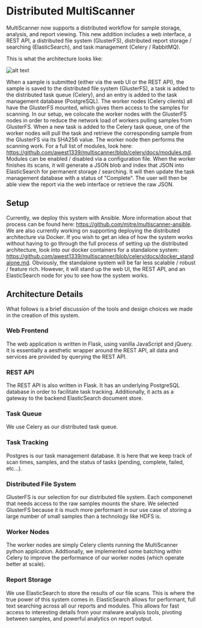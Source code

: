 # Distributed MultiScanner #
MultiScanner now supports a distributed workflow for sample storage, analysis, and report viewing. This new addition includes a web interface, a REST API, a distributed file system (GlusterFS), distributed report storage / searching (ElasticSearch), and task management (Celery / RabbitMQ).

This is what the architecture looks like:

![alt text](https://raw.githubusercontent.com/awest1339/multiscanner/celery/docs/distributed_ms_diagram.PNG)

When a sample is submitted (either via the web UI or the REST API), the sample is saved to the distributed file system (GlusterFS), a task is added to the distributed task queue (Celery), and an entry is added to the task management database (PostgreSQL). The worker nodes (Celery clients) all have the GlusterFS mounted, which gives them access to the samples for scanning. In our setup, we colocate the worker nodes with the GlusterFS nodes in order to reduce the network load of workers pulling samples from GlusterFS. When a new task is added to the Celery task queue, one of the worker nodes will pull the task and retrieve the corresponding sample from the GlusterFS via its SHA256 value. The worker node then performs the scanning work. For a full list of modules, look here: https://github.com/awest1339/multiscanner/blob/celery/docs/modules.md. Modules can be enabled / disabled via a configuration file. When the worker finishes its scans, it will generate a JSON blob and index that JSON into ElasticSearch for permanent storage / searching. It will then update the task management database with a status of "Complete". The user will then be able view the report via the web interface or retrieve the raw JSON.

## Setup ##
Currently, we deploy this system with Ansible. More information about that process can be found here: https://github.com/mitre/multiscanner-ansible. We are also currently working on supporting deploying the distributed architecture via Docker. If you wish to get an idea of how the system works without having to go through the full process of setting up the distributed architecture, look into our docker containers for a standalone system: https://github.com/awest1339/multiscanner/blob/celery/docs/docker_standalone.md. Obviously, the standalone system will be far less scalable / robust / feature rich. However, it will stand up the web UI, the REST API, and an ElasticSearch node for you to see how the system works.

## Architecture Details ##
What follows is a brief discussion of the tools and design choices we made in the creation of this system.

### Web Frontend ###
The web application is written in Flask, using vanilla JavaScript and jQuery. It is essentially a aesthetic wrapper around the REST API, all data and services are provided by querying the REST API.

### REST API ###
The REST API is also written in Flask. It has an underlying PostgreSQL database in order to facilitate task tracking. Additionally, it acts as a gateway to the backend ElasticSearch document store. 

### Task Queue ###
We use Celery as our distributed task queue. 

### Task Tracking ###
Postgres is our task management database. It is here that we keep track of scan times, samples, and the status of tasks (pending, complete, failed, etc...).

### Distributed File System ###
GlusterFS is our selection for our distributed file system. Each componenet that needs access to the raw samples mounts the share. We selected GlusterFS because it is much more performant in our use case of storing a large number of small samples than a technology like HDFS is.

### Worker Nodes ###
The worker nodes are simply Celery clients running the MultiScanner python application. Addtionally, we implemented some batching within Celery to improve the performance of our worker nodes (which operate better at scale).

### Report Storage ###
We use ElasticSearch to store the results of our file scans. This is where the true power of this system comes in. ElasticSearch allows for performant, full text searching across all our reports and modules. This allows for fast access to interesting details from your malware analysis tools, pivoting between samples, and powerful analytics on report output.
